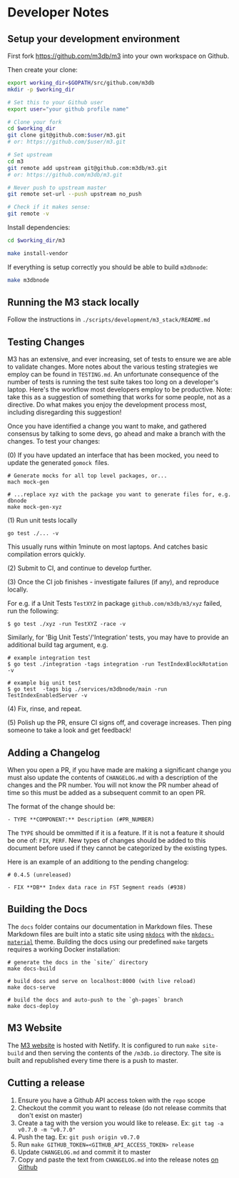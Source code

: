 # Developer Notes

## Setup your development environment

First fork https://github.com/m3db/m3 into your own workspace on Github.

Then create your clone:

```bash
export working_dir=$GOPATH/src/github.com/m3db
mkdir -p $working_dir

# Set this to your Github user
export user="your github profile name"

# Clone your fork
cd $working_dir
git clone git@github.com:$user/m3.git
# or: https://github.com/$user/m3.git

# Set upstream
cd m3
git remote add upstream git@github.com:m3db/m3.git
# or: https://github.com/m3db/m3.git

# Never push to upstream master
git remote set-url --push upstream no_push

# Check if it makes sense:
git remote -v
```

Install dependencies:

```bash
cd $working_dir/m3

make install-vendor
```

If everything is setup correctly you should be able to build `m3dbnode`:

```bash
make m3dbnode
```

## Running the M3 stack locally

Follow the instructions in `./scripts/development/m3_stack/README.md`

## Testing Changes

M3 has an extensive, and ever increasing, set of tests to ensure we are able to validate changes. More notes about the various testing strategies we employ can be found in `TESTING.md`. An unfortunate consequence of the number of tests is running the test suite takes too long on a developer's laptop. Here's the workflow most developers employ to be productive. Note: take this as a suggestion of something that works for some people, not as a directive. Do what makes you enjoy the development process most, including disregarding this suggestion!

Once you have identified a change you want to make, and gathered consensus by talking to some devs, go ahead and make a branch with the changes. To test your changes:

(0) If you have updated an interface that has been mocked, you need to update the generated `gomock `files.

```shell
# Generate mocks for all top level packages, or...
mach mock-gen

# ...replace xyz with the package you want to generate files for, e.g. dbnode
make mock-gen-xyz
```

(1) Run unit tests locally
```
go test ./... -v
```

This usually runs within 1minute on most laptops. And catches basic compilation errors quickly.

(2) Submit to CI, and continue to develop further.

(3) Once the CI job finishes - investigate failures (if any), and reproduce locally.

For e.g. if a Unit Tests `TestXYZ` in package `github.com/m3db/m3/xyz` failed, run the following:

```
$ go test ./xyz -run TestXYZ -race -v
```

Similarly, for 'Big Unit Tests'/'Integration' tests, you may have to provide an additional build tag argument, e.g.

```
# example integration test
$ go test ./integration -tags integration -run TestIndexBlockRotation -v

# example big unit test
$ go test  -tags big ./services/m3dbnode/main -run TestIndexEnabledServer -v
```

(4) Fix, rinse, and repeat.

(5) Polish up the PR, ensure CI signs off, and coverage increases. Then ping someone to take a look and get feedback!

## Adding a Changelog

When you open a PR, if you have made are making a significant change you must also update the contents of `CHANGELOG.md` with a description of the changes and the PR number.  You will not know the PR number ahead of time so this must be added as a subsequent commit to an open PR.

The format of the change should be:
```
- TYPE **COMPONENT:** Description (#PR_NUMBER)
```

The `TYPE` should be ommitted if it is a feature.  If it is not a feature it should be one of: `FIX`, `PERF`.  New types of changes should be added to this document before used if they cannot be categorized by the existing types.

Here is an example of an additiong to the pending changelog:

```
# 0.4.5 (unreleased)

- FIX **DB** Index data race in FST Segment reads (#938)
```

## Building the Docs

The `docs` folder contains our documentation in Markdown files. These Markdown files are built into a static site using
[`mkdocs`](https://www.mkdocs.org/) with the [`mkdocs-material`](https://squidfunk.github.io/mkdocs-material/) theme.
Building the docs using our predefined `make` targets requires a working Docker installation:

```
# generate the docs in the `site/` directory
make docs-build

# build docs and serve on localhost:8000 (with live reload)
make docs-serve

# build the docs and auto-push to the `gh-pages` branch
make docs-deploy
```

## M3 Website

The [M3 website](https://m3db.io/) is hosted with Netlify. It is configured to run `make site-build` and then serving the contents of the `/m3db.io` directory. The site is built and republished every time
there is a push to master.

## Cutting a release

1. Ensure you have a Github API access token with the `repo` scope
2. Checkout the commit you want to release (do not release commits that don't exist on master)
3. Create a tag with the version you would like to release. Ex: `git tag -a v0.7.0 -m "v0.7.0"`
4. Push the tag. Ex: `git push origin v0.7.0`
5. Run `make GITHUB_TOKEN=<GITHUB_API_ACCESS_TOKEN> release`
6. Update `CHANGELOG.md` and commit it to master
7. Copy and paste the text from `CHANGELOG.md` into the release notes [on Github](https://github.com/m3db/m3/releases)
